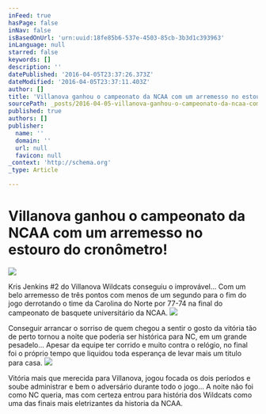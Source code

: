 ```yaml
---
inFeed: true
hasPage: false
inNav: false
isBasedOnUrl: 'urn:uuid:18fe85b6-537e-4503-85cb-3b3d1c393963'
inLanguage: null
starred: false
keywords: []
description: ''
datePublished: '2016-04-05T23:37:26.373Z'
dateModified: '2016-04-05T23:37:11.403Z'
author: []
title: 'Villanova ganhou o campeonato da NCAA com um arremesso no estouro do cronômetro!'
sourcePath: _posts/2016-04-05-villanova-ganhou-o-campeonato-da-ncaa-com-um-arremesso-no-es.md
published: true
authors: []
publisher:
  name: ''
  domain: ''
  url: null
  favicon: null
_context: 'http://schema.org'
_type: Article

---
```

# Villanova ganhou o campeonato da NCAA com um arremesso no estouro do cronômetro!
![](https://the-grid-user-content.s3-us-west-2.amazonaws.com/2bb373b7-def7-4f70-9c11-e487f257251d.png)

Kris Jenkins \#2 do Villanova Wildcats conseguiu o improvável... Com um belo arremesso de três pontos com menos de um segundo para o fim do jogo derrotando o time da Carolina do Norte por 77-74 na final do campeonato de basquete universitário da NCAA.
![](https://the-grid-user-content.s3-us-west-2.amazonaws.com/259b451a-f1ea-41e8-a231-57220e780007.jpg)

Conseguir arrancar o sorriso de quem chegou a sentir o gosto da vitória tão de perto tornou a noite que poderia ser histórica para NC, em um grande pesadelo... Apesar da equipe ter corrido e muito contra o relógio, no final foi o próprio tempo que liquidou toda esperança de levar mais um titulo para casa.
![](https://the-grid-user-content.s3-us-west-2.amazonaws.com/2933e4fb-bc29-415e-8fa5-c07b53856d81.jpg)

Vitória mais que merecida para Villanova, jogou focada os dois períodos e soube administrar e bem o adversário durante todo o jogo... A noite não foi como NC queria, mas com certeza entrou para história dos Wildcats como uma das finais mais eletrizantes da historia da NCAA.